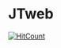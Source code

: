 # JTweb
[![HitCount](https://hits.dwyl.com/{johntodd5000@gmail.com}/{repo}.svg?style={style})](http://hits.dwyl.com/{johntodd5000@gmail.com}/{johntoddphotography})
